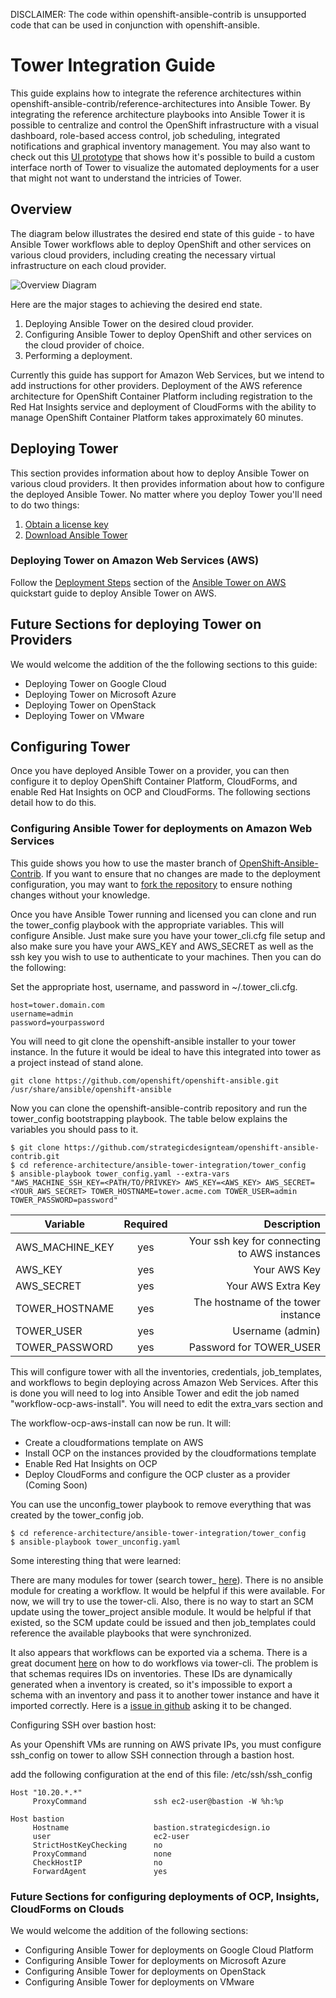 DISCLAIMER: The code within openshift-ansible-contrib is unsupported code that can be used in conjunction with openshift-ansible.

# Tower Integration Guide

This guide explains how to integrate the reference architectures within openshift-ansible-contrib/reference-architectures into Ansible Tower. By integrating the reference architecture playbooks into Ansible Tower it is possible to centralize and control the OpenShift infrastructure with a visual dashboard, role-based access control, job scheduling, integrated notifications and graphical inventory management. You may also want to check out this [UI prototype](https://github.com/strategicdesignteam/labs-console) that shows how it's possible to build a custom interface north of Tower to visualize the automated deployments for a user that might not want to understand the intricies of Tower.

## Overview

The diagram below illustrates the desired end state of this guide - to have Ansible Tower workflows able to deploy OpenShift and other services on various cloud providers, including creating the necessary virtual infrastructure on each cloud provider. 

![Overview Diagram](https://github.com/strategicdesignteam/openshift-ansible-contrib/blob/master/reference-architecture/ansible-tower-integration/Overview_Diagram.png)

Here are the major stages to achieving the desired end state. 
1. Deploying Ansible Tower on the desired cloud provider. 
2. Configuring Ansible Tower to deploy OpenShift and other services on the cloud provider of choice.
3. Performing a deployment. 

Currently this guide has support for Amazon Web Services, but we intend to add instructions for other providers. Deployment of the AWS reference architecture for OpenShift Container Platform including registration to the Red Hat Insights service and deployment of CloudForms with the ability to manage OpenShift Container Platform takes approximately 60 minutes.

## Deploying Tower

This section provides information about how to deploy Ansible Tower on various cloud providers. It then provides information about how to configure the deployed Ansible Tower. No matter where you deploy Tower you'll need to do two things:

1. [Obtain a license key](https://www.ansible.com/license)
2. [Download Ansible Tower](https://www.ansible.com/tower-trial)

### Deploying Tower on Amazon Web Services (AWS)

Follow the [Deployment Steps](http://docs.aws.amazon.com/quickstart/latest/ansible-tower/deployment.html) section of the [Ansible Tower on AWS](http://docs.aws.amazon.com/quickstart/latest/ansible-tower/welcome.html) quickstart guide to deploy Ansible Tower on AWS.

## Future Sections for deploying Tower on Providers

We would welcome the addition of the the following sections to this guide:

+ Deploying Tower on Google Cloud
+ Deploying Tower on Microsoft Azure
+ Deploying Tower on OpenStack
+ Deploying Tower on VMware


## Configuring Tower

Once you have deployed Ansible Tower on a provider, you can then configure it to deploy OpenShift Container Platform, CloudForms, and enable Red Hat Insights on OCP and CloudForms. The following sections detail how to do this. 

### Configuring Ansible Tower for deployments on Amazon Web Services

This guide shows you how to use the master branch of [OpenShift-Ansible-Contrib](https://github.com/openshift/openshift-ansible-contrib). If you want to ensure that no changes are made to the deployment configuration, you may want to [fork the repository](https://help.github.com/articles/fork-a-repo/) to ensure nothing changes without your knowledge.

Once you have Ansible Tower running and licensed you can clone and run the tower_config playbook with the appropriate variables. This will configure Ansible. Just make sure you have your tower_cli.cfg file setup and also make sure you have your AWS_KEY and AWS_SECRET as well as the ssh key you wish to use to authenticate to your machines. Then you can do the following:

Set the appropriate host, username, and password in ~/.tower_cli.cfg.
```$ $ vi ~/.tower_cli.cfg 
host=tower.domain.com
username=admin
password=yourpassword
```

You will need to git clone the openshift-ansible installer to your tower instance. In the future it would be ideal to have this integrated into tower as a project instead of stand alone.
```
git clone https://github.com/openshift/openshift-ansible.git /usr/share/ansible/openshift-ansible
```

Now you can clone the openshift-ansible-contrib repository and run the tower_config bootstrapping playbook. The table below explains the variables you should pass to it.
```
$ git clone https://github.com/strategicdesignteam/openshift-ansible-contrib.git
$ cd reference-architecture/ansible-tower-integration/tower_config
$ ansible-playbook tower_config.yaml --extra-vars "AWS_MACHINE_SSH_KEY=<PATH/TO/PRIVKEY> AWS_KEY=<AWS_KEY> AWS_SECRET=<YOUR_AWS_SECRET> TOWER_HOSTNAME=tower.acme.com TOWER_USER=admin TOWER_PASSWORD=password"
```

| Variable                   | Required           | Description                                   |
| ---------------------------|:------------------:| ---------------------------------------------:|
| AWS_MACHINE_KEY            | yes                | Your ssh key for connecting to AWS instances  |
| AWS_KEY                    | yes                | Your AWS Key                                  |
| AWS_SECRET                 | yes                | Your AWS Extra Key                            |
| TOWER_HOSTNAME             | yes                | The hostname of the tower instance            |
| TOWER_USER                 | yes                | Username (admin)                              |
| TOWER_PASSWORD             | yes                | Password for TOWER_USER                       |

This will configure tower with all the inventories, credentials, job_templates, and workflows to begin deploying across Amazon Web Services. After this is done you will need to log into Ansible Tower and edit the job named "workflow-ocp-aws-install". You will need to edit the extra_vars section and 

The workflow-ocp-aws-install can now be run. It will:

+ Create a cloudformations template on AWS
+ Install OCP on the instances provided by the cloudformations template
+ Enable Red Hat Insights on OCP
+ Deploy CloudForms and configure the OCP cluster as a provider (Coming Soon)

You can use the unconfig_tower playbook to remove everything that was created by the tower_config job.

```
$ cd reference-architecture/ansible-tower-integration/tower_config
$ ansible-playbook tower_unconfig.yaml
```

Some interesting thing that were learned:

There are many modules for tower (search tower_ [here](http://docs.ansible.com/ansible/list_of_all_modules.html)). There is no ansible module for creating a workflow. It would be helpful if this were available. For now, we will try to use the tower-cli. Also, there is no way to start an SCM update using the tower_project ansible module. It would be helpful if that existed, so the SCM update could be issued and then job_templates could reference the available playbooks that were synchronized.

It also appears that workflows can be exported via a schema. There is a great document [here](https://github.com/ansible/tower-cli/blob/master/docs/WORKFLOWS.md) on how to do workflows via tower-cli. The problem is that schemas requires IDs on inventories. These IDs are dynamically generated when a inventory is created, so it's impossible to export a schema with an inventory and pass it to another tower instance and have it imported correctly. Here is a [issue in github](https://github.com/ansible/tower-cli/issues/302) asking it to be changed.


Configuring SSH over bastion host:

As your Openshift VMs are running on AWS private IPs, you must configure ssh_config on tower to allow SSH connection through a bastion host.

add the following configuration at the end of this file:  /etc/ssh/ssh_config

```
Host "10.20.*.*"
     ProxyCommand               ssh ec2-user@bastion -W %h:%p

Host bastion
     Hostname                   bastion.strategicdesign.io
     user                       ec2-user
     StrictHostKeyChecking      no
     ProxyCommand               none
     CheckHostIP                no
     ForwardAgent               yes
```


### Future Sections for configuring deployments of OCP, Insights, CloudForms on Clouds

We would welcome the addition of the following sections:

+ Configuring Ansible Tower for deployments on Google Cloud Platform
+ Configuring Ansible Tower for deployments on Microsoft Azure
+ Configuring Ansible Tower for deployments on OpenStack
+ Configuring Ansible Tower for deployments on VMware



